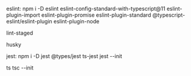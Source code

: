 eslint:
npm i -D eslint eslint-config-standard-with-typescript@11 eslint-plugin-import eslint-plugin-promise eslint-plugin-standard @typescript-eslint/eslint-plugin eslint-plugin-node

lint-staged

husky

jest:
npm i -D jest @types/jest ts-jest
jest --init

ts
tsc --init